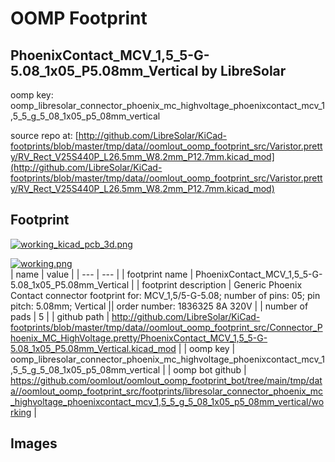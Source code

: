 # OOMP Footprint  
## PhoenixContact_MCV_1,5_5-G-5.08_1x05_P5.08mm_Vertical  by LibreSolar  
  
oomp key: oomp_libresolar_connector_phoenix_mc_highvoltage_phoenixcontact_mcv_1,5_5_g_5_08_1x05_p5_08mm_vertical  
  
source repo at: [http://github.com/LibreSolar/KiCad-footprints/blob/master/tmp/data//oomlout_oomp_footprint_src/Varistor.pretty/RV_Rect_V25S440P_L26.5mm_W8.2mm_P12.7mm.kicad_mod](http://github.com/LibreSolar/KiCad-footprints/blob/master/tmp/data//oomlout_oomp_footprint_src/Varistor.pretty/RV_Rect_V25S440P_L26.5mm_W8.2mm_P12.7mm.kicad_mod)  
## Footprint  
  
[![working_kicad_pcb_3d.png](working_kicad_pcb_3d_600.png)](working_kicad_pcb_3d.png)  
  
[![working.png](working_600.png)](working.png)  
| name | value | 
| --- | --- | 
| footprint name | PhoenixContact_MCV_1,5_5-G-5.08_1x05_P5.08mm_Vertical | 
| footprint description | Generic Phoenix Contact connector footprint for: MCV_1,5/5-G-5.08; number of pins: 05; pin pitch: 5.08mm; Vertical || order number: 1836325 8A 320V | 
| number of pads | 5 | 
| github path | http://github.com/LibreSolar/KiCad-footprints/blob/master/tmp/data//oomlout_oomp_footprint_src/Connector_Phoenix_MC_HighVoltage.pretty/PhoenixContact_MCV_1,5_5-G-5.08_1x05_P5.08mm_Vertical.kicad_mod | 
| oomp key | oomp_libresolar_connector_phoenix_mc_highvoltage_phoenixcontact_mcv_1,5_5_g_5_08_1x05_p5_08mm_vertical | 
| oomp bot github | https://github.com/oomlout/oomlout_oomp_footprint_bot/tree/main/tmp/data//oomlout_oomp_footprint_src/footprints/libresolar_connector_phoenix_mc_highvoltage_phoenixcontact_mcv_1,5_5_g_5_08_1x05_p5_08mm_vertical/working | 
## Images  
